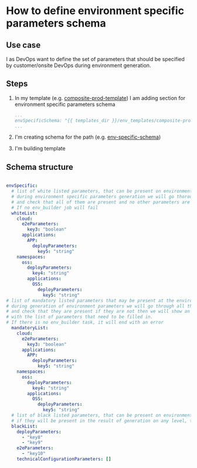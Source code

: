 # How to define environment specific parameters schema

## Use case

I as DevOps want to define the set of parameters that should be specified by customer/onsite DevOps during environment generation.

## Steps

1. In my template (e.g. [composite-prod-template](/docs/samples/template-repository/templates/env_templates/composite-prod.yaml)) I am adding section for environment specific parameters schema

    ```yaml
    ...
    envSpecificSchema: "{{ templates_dir }}/env_templates/composite-prod/env-specific-schema.yml"
    ...
    ```

2. I'm creating schema for the path (e.g. [env-specific-schema](/docs/samples/template-repository/templates/env_templates/composite/env-specific-schema.yml))

3. I'm building template

## Schema structure

```yaml

envSpecific:
  # list of white listed parameters, that can be present on environment specific level
  # during environment specific parameters generation we will go thorough parameters
  # and check that all of them are present and no other parameters are present.
  # If no env_builder job will fail
  whiteList:
    cloud:
      e2eParameters:
        key3: "boolean"
      applications:
        APP:
          deployParameters:
            key5: "string"
    namespaces:
      oss:
        deployParameters:
          key4: "string"
        applications:
          OSS:
            deployParameters:
              key5: "string"
# list of mandatory listed parameters that may be present at the environment level
# during generation of environment parameters we will go through all the parameters
# and check that they are present if they are not then we will show an error
# with the list of parameters that need to be filled in.
# If there is no env_builder task, it will end with an error
  mandatoryList:
    cloud:
      e2eParameters:
        key3: "boolean"
      applications:
        APP:
          deployParameters:
            key5: "string"
    namespaces:
      oss:
        deployParameters:
          key4: "string"
        applications:
          OSS:
            deployParameters:
              key5: "string"
  # list of black listed parameters, that can be present on environment specific level
  # if they will be present in the result of generation on any level, than env_builder job will fail
  blackList:
    deployParameters:
      - "key8"
      - "key9"
    e2eParameters:
      - "key10"
    technicalConfigurationParameters: []
```
